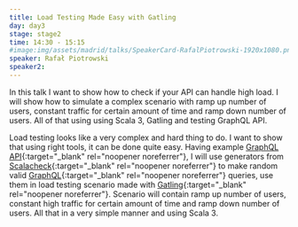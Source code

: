 ```yaml
---
title: Load Testing Made Easy with Gatling
day: day3
stage: stage2
time: 14:30 - 15:15
#image:img/assets/madrid/talks/SpeakerCard-RafalPiotrowski-1920x1080.png
speaker: Rafał Piotrowski
speaker2:
---
```


In this talk I want to show how to check if your API can handle high load. I will show how to simulate a complex scenario with ramp up number of users, constant traffic for certain amount of time and ramp down number of users. All of that using using Scala 3, Gatling and testing GraphQL API.

Load testing looks like a very complex and hard thing to do. I want to show that using right tools, it can be done quite easy. Having example [GraphQL API](https://graphql.org/){:target="_blank" rel="noopener noreferrer"}, I will use generators from [Scalacheck](https://scalacheck.org/){:target="_blank" rel="noopener noreferrer"} to make random valid [GraphQL](https://graphql.org/){:target="_blank" rel="noopener noreferrer"} queries, use them in load testing scenario made with [Gatling](https://gatling.io/){:target="_blank" rel="noopener noreferrer"}. Scenario will contain ramp up number of users, constant high traffic for certain amount of time and ramp down number of users. All that in a very simple manner and using Scala 3.
